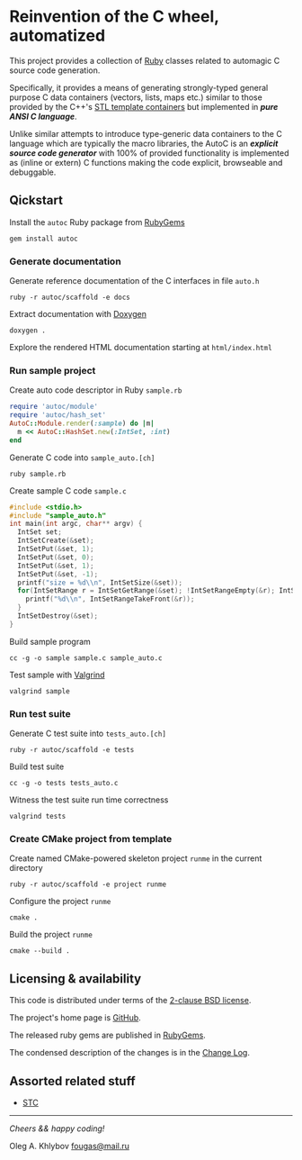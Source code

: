 # Reinvention of the C wheel, automatized

This project provides a collection of [Ruby](https://www.ruby-lang.org) classes related to automagic
C source code generation.

Specifically, it provides a means of generating strongly-typed general purpose C data containers
(vectors, lists, maps etc.) similar to those provided by
the C++'s [STL template containers](https://en.cppreference.com/w/cpp/container)
but implemented in ***pure ANSI C language***.

Unlike similar attempts to introduce type-generic data containers to the C language which
are typically the macro libraries, the AutoC is an ***explicit source code generator***
with 100% of provided functionality is implemented as (inline or extern) C functions
making the code explicit, browseable and debuggable.

## Qickstart

Install the `autoc` Ruby package from [RubyGems](https://rubygems.org)

```shell
gem install autoc
```

### Generate documentation

Generate reference documentation of the C interfaces in file `auto.h`

```shell
ruby -r autoc/scaffold -e docs
```

Extract documentation with [Doxygen](https://www.doxygen.nl)

```shell
doxygen .
```

Explore the rendered HTML documentation starting at `html/index.html`

### Run sample project

Create auto code descriptor in Ruby `sample.rb`

```ruby
require 'autoc/module'
require 'autoc/hash_set'
AutoC::Module.render(:sample) do |m|
  m << AutoC::HashSet.new(:IntSet, :int)
end
```

Generate C code into `sample_auto.[ch]`

```shell
ruby sample.rb
```

Create sample C code `sample.c`

```c
#include <stdio.h>
#include "sample_auto.h"
int main(int argc, char** argv) {
  IntSet set;
  IntSetCreate(&set);
  IntSetPut(&set, 1);
  IntSetPut(&set, 0);
  IntSetPut(&set, 1);
  IntSetPut(&set, -1);
  printf("size = %d\\n", IntSetSize(&set));
  for(IntSetRange r = IntSetGetRange(&set); !IntSetRangeEmpty(&r); IntSetRangePopFront(&r)) {
    printf("%d\\n", IntSetRangeTakeFront(&r));
  }
  IntSetDestroy(&set);
}
```

Build sample program

```shell
cc -g -o sample sample.c sample_auto.c
```

Test sample with [Valgrind](https://valgrind.org)

```shell
valgrind sample
```

### Run test suite

Generate C test suite into `tests_auto.[ch]`

```shell
ruby -r autoc/scaffold -e tests
```

Build test suite

```shell
cc -g -o tests tests_auto.c
```

Witness the test suite run time correctness

```shell
valgrind tests
```

### Create CMake project from template

Create named CMake-powered skeleton project `runme` in the current directory

```shell
ruby -r autoc/scaffold -e project runme
```

Configure the project `runme`

```shell
cmake .
```

Build the project `runme`

```shell
cmake --build .
```

## Licensing & availability

This code is distributed under terms of the [2-clause BSD license](LICENSE).

The project's home page is [GitHub](https://github.com/okhlybov/autoc).

The released ruby gems are published in [RubyGems](https://rubygems.org/gems/autoc).

The condensed description of the changes is in the [Change Log](CHANGES.md).


## Assorted related stuff

- [STC](https://github.com/tylov/STC)

---

_Cheers && happy coding!_

Oleg A. Khlybov <fougas@mail.ru>
